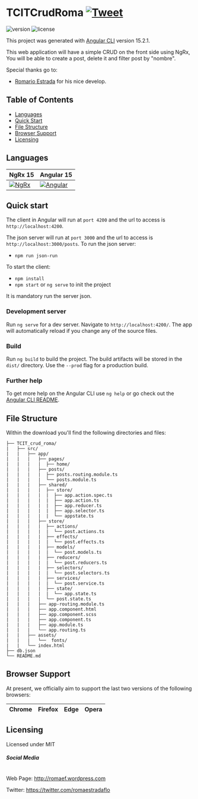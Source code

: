# TCITCrudRoma [![Tweet](https://img.shields.io/twitter/url/http/shields.io.svg?style=social&logo=twitter)](https://twitter.com/romaestradaflo)

![version](https://img.shields.io/badge/version-1.0.0-blue.svg)  ![license](https://img.shields.io/badge/license-MIT-blue.svg)

This project was generated with [Angular CLI](https://github.com/angular/angular-cli) version 15.2.1.

This web application will have a simple CRUD on the front side using NgRx, You will be able to create a post, delete it and filter post by "nombre".

Special thanks go to:
- [Romario Estrada](https://linktr.ee/romaef) for his nice develop.


## Table of Contents

* [Languages](#versions)
* [Quick Start](#quick-start)
* [File Structure](#file-structure)
* [Browser Support](#browser-support)
* [Licensing](#licensing)


## Languages

| NgRx 15 | Angular 15|
| --- | --- |
| [![NgRx](https://ngrx.io/assets/images/badge.svg)]()  | [![Angular](https://upload.wikimedia.org/wikipedia/commons/thumb/c/cf/Angular_full_color_logo.svg/300px-Angular_full_color_logo.svg.png)]()

## Quick start

The client in Angular will run at `port 4200` and the url to access is `http://localhost:4200`.

The json server will run at `port 3000` and the url to access is `http://localhost:3000/posts`.
To run the json server:
- `npm run json-run`

To start the client:
- `npm install`
- `npm start` or `ng serve` to init the project

It is mandatory run the server json.
### Development server

Run `ng serve` for a dev server. Navigate to `http://localhost:4200/`. The app will automatically reload if you change any of the source files.

### Build

Run `ng build` to build the project. The build artifacts will be stored in the `dist/` directory. Use the `--prod` flag for a production build.

### Further help

To get more help on the Angular CLI use `ng help` or go check out the [Angular CLI README](https://github.com/angular/angular-cli/blob/master/README.md).

## File Structure
Within the download you'll find the following directories and files:

```
├── TCIT_crud_roma/
|   ├── src/
|   |   ├── app/
|   |   |   ├── pages/
|   |   |   |  ├── home/
|   |   |   ├── posts/
|   |   |   |  ├── posts.routing.module.ts
|   |   |   |  └── posts.module.ts
|   |   |   ├── shared/
|   |   |   |  ├── store/
|   |   |   |  |  ├── app.action.spec.ts
|   |   |   |  |  ├── app.action.ts
|   |   |   |  |  ├── app.reducer.ts
|   |   |   |  |  ├── app.selector.ts
|   |   |   |  |  └── appstate.ts
|   |   |   ├── store/
|   |   |   |  ├── actions/
|   |   |   |  |  └── post.actions.ts
|   |   |   |  ├── effects/
|   |   |   |  |  └── post.effects.ts
|   |   |   |  ├── models/
|   |   |   |  |  └── post.models.ts
|   |   |   |  ├── reducers/
|   |   |   |  |  └── post.reducers.ts
|   |   |   |  ├── selectors/
|   |   |   |  |  └── post.selectors.ts
|   |   |   |  ├── services/
|   |   |   |  |  └── post.service.ts
|   |   |   |  ├── state/
|   |   |   |  |  └── app.state.ts
|   |   |   |  └── post.state.ts
|   |   |   ├── app-routing.module.ts
|   |   |   ├── app.component.html
|   |   |   ├── app.component.scss
|   |   |   ├── app.component.ts
|   |   |   ├── app.module.ts
|   |   |   └── app.routing.ts
|   |   ├── assets/
|   |   |   └──  fonts/
|   |   └── index.html
├── db.json
└── README.md
```


## Browser Support

At present, we officially aim to support the last two versions of the following browsers:


| Chrome | Firefox | Edge | Opera |
| --- | --- | --- | --- |

## Licensing

Licensed under MIT

##### Social Media
#
Web Page: <http://romaef.wordpress.com>

Twitter: <https://twitter.com/romaestradaflo>